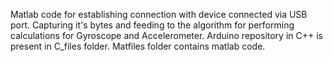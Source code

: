 Matlab code for establishing connection with device connected via USB port. Capturing it's bytes and feeding to the algorithm for performing calculations for Gyroscope and Accelerometer.
Arduino repository in C++ is present in C_files folder.
Matfiles folder contains matlab code.
